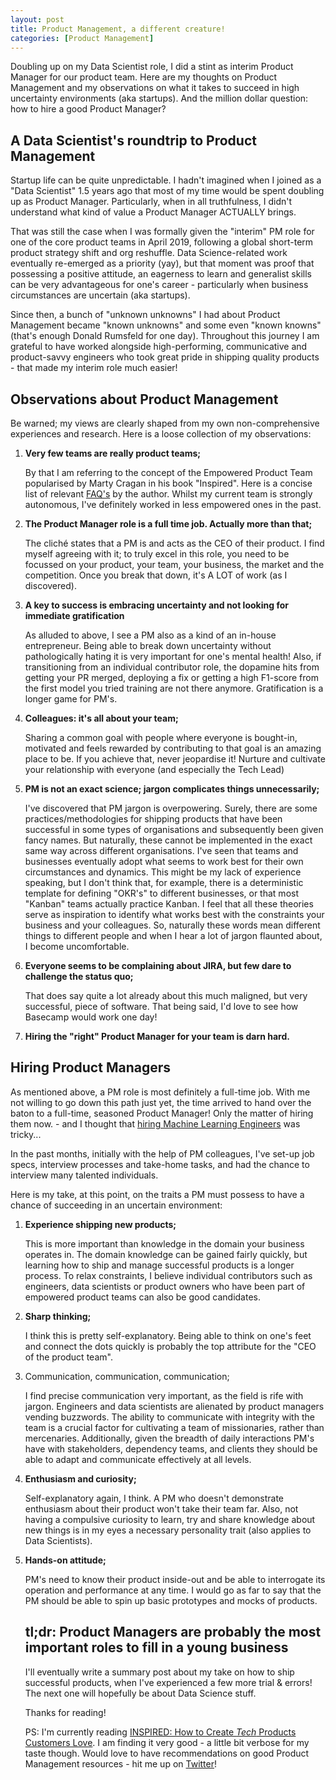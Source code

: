 ```yaml
---
layout: post
title: Product Management, a different creature!
categories: [Product Management]
---
```


Doubling up on my Data Scientist role, I did a stint as interim Product Manager for our product team. Here are my thoughts on Product Management and my observations on what it takes to succeed in high uncertainty environments (aka startups). And the million dollar question: how to hire a good Product Manager?

## A Data Scientist's roundtrip to Product Management



Startup life can be quite unpredictable. I hadn't imagined when I joined as a "Data Scientist" 1.5 years ago that most of my time would be spent doubling up as Product Manager. Particularly, when in all truthfulness, I didn't understand what kind of value a Product Manager ACTUALLY brings.

That was still the case when I was formally given the "interim" PM role for one of the core product teams in April 2019, following a global short-term product strategy shift and org reshuffle. Data Science-related work eventually re-emerged as a priority (yay), but that moment was proof that possessing a positive attitude, an eagerness to learn and generalist skills can be very advantageous for one's career - particularly when business circumstances are uncertain (aka startups).

Since then, a bunch of "unknown unknowns" I had about Product Management became "known unknowns" and some even "known knowns" (that's enough Donald Rumsfeld for one day). Throughout this journey I am grateful to have worked alongside high-performing, communicative and product-savvy engineers who took great pride in shipping quality products - that made my interim role much easier! 

## Observations about Product Management

Be warned; my views are clearly shaped from my own non-comprehensive experiences and research. Here is a loose collection of my observations:

1. **Very few teams are really product teams;**

   By that I am referring to the concept of the Empowered Product Team popularised by Marty Cragan in his book "Inspired". Here is a concise list of relevant [FAQ's](https://svpg.com/product-team-faq/) by the author. Whilst my current team is strongly autonomous, I've definitely worked in less empowered ones in the past.

2. **The Product Manager role is a full time job. Actually more than that;**

   The cliché states that a PM is and acts as the CEO of their product. I find myself agreeing with it; to truly excel in this role, you need to be focussed on your product, your team, your business, the market and the competition. Once you break that down, it's A LOT of work (as I discovered).

3. **A key to success is embracing uncertainty and not looking for immediate gratification**

   As alluded to above, I see a PM also as a kind of an in-house entrepreneur. Being able to break down uncertainty without pathologically hating it is very important for one's mental health! Also, if transitioning from an individual contributor role, the dopamine hits from getting your PR merged, deploying a fix or getting a high F1-score from the first model you tried training are not there anymore. Gratification is a longer game for PM's.

4. **Colleagues: it's all about your team;**

   Sharing a common goal with people where everyone is bought-in, motivated and feels rewarded by contributing to that goal is an amazing place to be. If you achieve that, never jeopardise it! Nurture and cultivate your relationship with everyone (and especially the Tech Lead)

5. **PM is not an exact science; jargon complicates things unnecessarily;**

   I've discovered that PM jargon is overpowering. Surely, there are some practices/methodologies for shipping products that have been successful in some types of organisations and subsequently been given fancy names. But naturally, these cannot be implemented in the exact same way across different organisations. I've seen that teams and businesses eventually adopt what seems to work best for their own circumstances and dynamics. This might be my lack of experience speaking, but I don't think that, for example, there is a deterministic template for defining "OKR's" to different businesses, or that most "Kanban" teams actually practice Kanban. I feel that all these theories serve as inspiration to identify what works best with the constraints your business and your colleagues. So, naturally these words mean different things to different people and when I hear a lot of jargon flaunted about, I become uncomfortable. 

6. **Everyone seems to be complaining about JIRA, but few dare to challenge the status quo;**

   That does say quite a lot already about this much maligned, but very successful, piece of software. That being said, I'd love to see how Basecamp would work one day!

7. **Hiring the "right" Product Manager for your team is darn hard.**

## Hiring Product Managers

As mentioned above, a PM role is most definitely a full-time job. With me not willing to go down this path just yet, the time arrived to hand over the baton to a full-time, seasoned Product Manager! Only the matter of hiring them now. - and I thought that [hiring Machine Learning Engineers](https://alexiospanos.com/hiring-machine-learning-engineers-part-1/) was tricky...

In the past months, initially with the help of PM colleagues, I've set-up job specs, interview processes and take-home tasks, and had the chance to interview many talented individuals.

Here is my take, at this point, on the traits a PM must possess to have a chance of succeeding in an uncertain environment:

1. **Experience shipping new products;**

   This is more important than knowledge in the domain your business operates in. The domain knowledge can be gained fairly quickly, but learning how to ship and manage successful products is a longer process. To relax constraints, I believe individual contributors such as engineers, data scientists or product owners who have been part of empowered product teams can also be good candidates.  

2. **Sharp thinking;**

   I think this is pretty self-explanatory. Being able to think on one's feet and connect the dots quickly is probably the top attribute for the "CEO of the product team".  

3. Communication, communication, communication;

   I find precise communication very important, as the field is rife with jargon. Engineers and data scientists are alienated by product managers vending buzzwords. The ability to communicate with integrity with the team is a crucial factor for cultivating a team of missionaries, rather than mercenaries. Additionally, given the breadth of daily interactions PM's have with stakeholders, dependency teams, and clients they should be able to adapt and communicate effectively at all levels.

4. **Enthusiasm and curiosity;**

   Self-explanatory again, I think. A PM who doesn't demonstrate enthusiasm about their product won't take their team far. Also, not having a compulsive curiosity to learn, try and share knowledge about new things is in my eyes a necessary personality trait (also applies to Data Scientists).

5. **Hands-on attitude;**

   PM's need to know their product inside-out and be able to interrogate its operation and performance at any time. I would go as far to say that the PM should be able to spin up basic prototypes and mocks of products.

   

   ## tl;dr: Product Managers are probably the most important roles to fill in a young business

   I'll eventually write a summary post about my take on how to ship successful products, when I've experienced a few more trial & errors! The next one will hopefully be about Data Science stuff. 

   

   Thanks for reading!
   
   
   
   PS: I'm currently reading [INSPIRED: How to Create *Tech* Products Customers Love](https://svpg.com/inspired-how-to-create-products-customers-love/). I am finding it very good - a little bit verbose for my taste though. Would love to have recommendations on good Product Management resources - hit me up on [Twitter](https://twitter.com/alexiospanos)!
   
   

